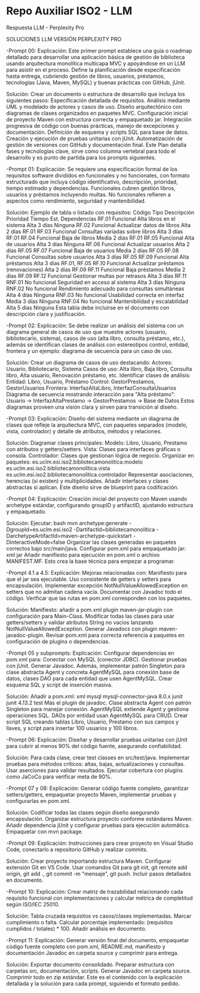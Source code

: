 # Repo Auxiliar ISO2 - LLM
Respuesta LLM - Perplexity Pro

SOLUCIONES LLM
VERSIÓN PERPLEXITY PRO 

-Prompt 00:
Explicación:
Este primer prompt establece una guía o roadmap detallado para desarrollar una aplicación básica de gestión de biblioteca usando arquitectura monolítica multicapa MVC y apoyándose en un LLM para asistir en el proceso. Define la planificación desde especificación hasta entrega, cubriendo gestión de libros, usuarios, préstamos, tecnologías (Java, Maven, MySQL) y buenas prácticas con GitHub, jUnit.

Solución:
Crear un documento o estructura de desarrollo que incluya los siguientes pasos:
Especificación detallada de requisitos.
Análisis mediante UML y modelado de actores y casos de uso.
Diseño arquitectónico con diagramas de clases organizados en paquetes MVC.
Configuración inicial de proyecto Maven con estructura correcta y empaquetado jar.
Integración progresiva de código con buenas prácticas, manejo de excepciones y documentación.
Definición de esquema y scripts SQL para base de datos.
Creación y ejecución de pruebas unitarias con jUnit.
Automatización de gestión de versiones con GitHub y documentación final.
Este Plan detalla fases y tecnologías clave, sirve como columna vertebral para todo el desarrollo y es punto de partida para los prompts siguientes.

-Prompt 01:
Explicación:
Se requiere una especificación formal de los requisitos software divididos en funcionales y no funcionales, con formato estructurado que incluya código identificativo, descripción, prioridad, tiempo estimado y dependencias. Funcionales cubren gestión libros, usuarios y préstamos incluyendo multas. No funcionales refieren a aspectos como rendimiento, seguridad y mantenibilidad.


Solución:
Ejemplo de tabla o listado con requisitos:
Código	Tipo	Descripción	Prioridad	Tiempo Est.	Dependencias
RF.01	Funcional	Alta libros en el sistema	Alta	3 días	Ninguna
RF.02	Funcional	Actualizar datos de libros	Alta	2 días	RF.01
RF.03	Funcional	Consultas variadas sobre libros	Alta	3 días	RF.01
RF.04	Funcional	Baja de libros	Media	2 días	RF.01
RF.05	Funcional	Alta de usuarios	Alta	3 días	Ninguna
RF.06	Funcional	Actualizar usuarios	Alta	2 días	RF.05
RF.07	Funcional	Baja de usuarios	Media	2 días	RF.05
RF.08	Funcional	Consultas sobre usuarios	Alta	3 días	RF.05
RF.09	Funcional	Alta préstamos	Alta	3 días	RF.01, RF.05
RF.10	Funcional	Actualizar préstamos (renovaciones)	Alta	2 días	RF.09
RF.11	Funcional	Baja préstamos	Media	2 días	RF.09
RF.12	Funcional	Gestionar multas por retrasos	Alta	3 días	RF.11
RNF.01	No funcional	Seguridad en acceso al sistema	Alta	3 días	Ninguna
RNF.02	No funcional	Rendimiento adecuado para consultas simultáneas	Alta	4 días	Ninguna
RNF.03	No funcional	Usabilidad correcta en interfaz	Media	3 días	Ninguna
RNF.04	No funcional	Mantenibilidad y escalabilidad	Alta	5 días	Ninguna
Esta tabla debe incluirse en el documento con descripción clara y justificación.

-Prompt 02:
Explicación:
Se debe realizar un análisis del sistema con un diagrama general de casos de uso que muestre actores (usuario, bibliotecario, sistema), casos de uso (alta libro, consulta préstamo, etc.), además se identifican clases de análisis con estereotipos control, entidad, frontera y un ejemplo: diagrama de secuencia para un caso de uso.

Solución:
Crear un diagrama de casos de uso destacando:
Actores: Usuario, Bibliotecario, Sistema
Casos de uso: Alta libro, Baja libro, Consulta libro, Alta usuario, Renovación préstamo, etc.
Identificar clases de análisis:
Entidad: Libro, Usuario, Préstamo
Control: GestorPrestamos, GestorUsuarios
Frontera: InterfazAltaLibro, InterfazConsultaUsuarios
Diagrama de secuencia mostrando interacción para "Alta préstamo":
Usuario -> InterfazAltaPrestamo -> GestorPrestamos -> Base de Datos
Estos diagramas proveen una visión clara y sirven para transición al diseño.

-Prompt 03:
Explicación:
Diseño del sistema mediante un diagrama de clases que refleje la arquitectura MVC, con paquetes separados (modelo, vista, controlador) y detalle de atributos, métodos y relaciones.

Solución:
Diagramar clases principales:
Modelo: Libro, Usuario, Prestamo con atributos y getters/setters.
Vista: Clases para interfaces gráficas o consola.
Controlador: Clases que gestionan lógica de negocio.
Organizar en paquetes:
es.uclm.esi.iso2.bibliotecamonolitica.modelo
es.uclm.esi.iso2.bibliotecamonolitica.vista
es.uclm.esi.iso2.bibliotecamonolitica.controlador
Representar asociaciones, herencias (si existen) y multiplicidades.
Añadir interfaces y clases abstractas si aplican.
Este diseño sirve de blueprint para codificación.

-Prompt 04:
Explicación:
Creación inicial del proyecto con Maven usando archetype estándar, configurando groupID y artifactID, ajustando estructura y empaquetado.

Solución:
Ejecutar:
bash
mvn archetype:generate -DgroupId=es.uclm.esi.iso2 -DartifactId=bibliotecamonolitica -DarchetypeArtifactId=maven-archetype-quickstart -DinteractiveMode=false
Organizar las clases generadas en paquetes correctos bajo src/main/java.
Configurar pom.xml para empaquetado jar:
xml
<packaging>jar</packaging>
Añadir manifiesto para ejecución en pom.xml o archivo MANIFEST.MF.
Esto crea la base técnica para empezar a programar.

-Prompt 4.1 a 4.5:
Explicación:
Mejoras relacionadas con:
Manifiesto para que el jar sea ejecutable.
Uso consistente de getters y setters para encapsulación.
Implementar excepción NotNullValueAllowedException en setters que no admitan cadena vacía.
Documentar con Javadoc todo el código.
Verificar que las rutas en pom.xml corresponden con los paquetes.

Solución:
Manifiesto: añadir a pom.xml plugin maven-jar-plugin con configuración para Main-Class.
Modificar todas las clases para usar getters/setters y validar atributos String no vacíos lanzando NotNullValueAllowedException.
Generar Javadocs con plugin maven-javadoc-plugin.
Revisar pom.xml para correcta referencia a paquetes en configuración de plugins o dependencias.

-Prompt 05 y subprompts:
Explicación:
Configurar dependencias en pom.xml para:
Conectar con MySQL (conector JDBC).
Gestionar pruebas con jUnit.
Generar Javadoc.
Además, implementar patrón Singleton para clase abstracta Agent y concreta AgentMySQL para conexión base de datos, clases DAO para cada entidad que usen AgentMySQL. Crear esquema SQL y script de inserción masiva.

Solución:
Añadir a pom.xml:
xml
<dependency>
  <groupId>mysql</groupId>
  <artifactId>mysql-connector-java</artifactId>
  <version>8.0.x</version>
</dependency>
<dependency>
  <groupId>junit</groupId>
  <artifactId>junit</artifactId>
  <version>4.13.2</version>
  <scope>test</scope>
</dependency>
Más el plugin de javadoc.
Clase abstracta Agent con patrón Singleton para manejar conexión.
AgentMySQL extiende Agent y gestiona operaciones SQL.
DAOs por entidad usan AgentMySQL para CRUD.
Crear script SQL creando tablas Libro, Usuario, Prestamo con sus campos y llaves, y script para insertar 100 usuarios y 100 libros.

-Prompt 06:
Explicación:
Diseñar y desarrollar pruebas unitarias con jUnit para cubrir al menos 90% del código fuente, asegurando confiabilidad.

Solución:
Para cada clase, crear test classes en src/test/java.
Implementar pruebas para métodos críticos: altas, bajas, actualizaciones y consultas.
Usar aserciones para validar resultados.
Ejecutar cobertura con plugins como JaCoCo para verificar meta de 90%.

-Prompt 07 y 08:
Explicación:
Generar código fuente completo, garantizar setters/getters, empaquetar proyecto Maven, implementar pruebas y configurarlas en pom.xml.

Solución:
Codificar todas las clases según diseño asegurando encapsulación.
Organizar estructura proyecto conforme estándares Maven.
Añadir dependencia jUnit y configurar pruebas para ejecución automática.
Empaquetar con mvn package.

-Prompt 09:
Explicación:
Instrucciones para crear proyecto en Visual Studio Code, conectarlo a repositorio GitHub y realizar commits.

Solución:
Crear proyecto importando estructura Maven.
Configurar extensión Git en VS Code.
Usar comandos Git para git init, git remote add origin, git add ., git commit -m "mensaje", git push.
Incluir pasos detallados en documento.

-Prompt 10:
Explicación:
Crear matriz de trazabilidad relacionando cada requisito funcional con implementaciones y calcular métrica de completitud según ISO/IEC 25010.

Solución:
Tabla cruzada requisitos vs casos/clases implementadas.
Marcar cumplimiento o falta.
Calcular porcentaje implementado: (requisitos cumplidos / totales) * 100.
Añadir análisis en documento.

-Prompt 11:
Explicación:
Generar versión final del documento, empaquetar código fuente completo con pom.xml, README.md, manifiesto y documentación Javadoc en carpeta source y comprimir para entrega.

Solución:
Exportar documento consolidado.
Preparar estructura con carpetas src, documentación, scripts.
Generar Javadoc en carpeta source.
Comprimir todo en zip estándar.
Este es el contenido con la explicación detallada y la solución para cada prompt, siguiendo el formato pedido.

